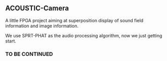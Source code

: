 ## ACOUSTIC-Camera

A little FPGA project aiming at superposition display of sound field information and image information.

We use SPRT-PHAT as the audio processing algorithm, now we just getting start.

### TO BE CONTINUED
